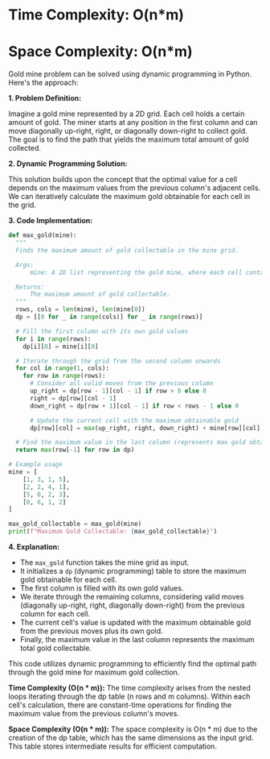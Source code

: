 # Time Complexity: O(n*m)
# Space Complexity: O(n*m)

Gold mine problem can be solved using dynamic programming in Python. Here's the approach:

**1. Problem Definition:**

Imagine a gold mine represented by a 2D grid. Each cell holds a certain amount of gold. The miner starts at any position in the first column and can move diagonally up-right, right, or diagonally down-right to collect gold. The goal is to find the path that yields the maximum total amount of gold collected.

**2. Dynamic Programming Solution:**

This solution builds upon the concept that the optimal value for a cell depends on the maximum values from the previous column's adjacent cells. We can iteratively calculate the maximum gold obtainable for each cell in the grid.

**3. Code Implementation:**

```python
def max_gold(mine):
  """
  Finds the maximum amount of gold collectable in the mine grid.

  Args:
      mine: A 2D list representing the gold mine, where each cell contains the amount of gold.

  Returns:
      The maximum amount of gold collectable.
  """
  rows, cols = len(mine), len(mine[0])
  dp = [[0 for _ in range(cols)] for _ in range(rows)]

  # Fill the first column with its own gold values
  for i in range(rows):
    dp[i][0] = mine[i][0]

  # Iterate through the grid from the second column onwards
  for col in range(1, cols):
    for row in range(rows):
      # Consider all valid moves from the previous column
      up_right = dp[row - 1][col - 1] if row > 0 else 0
      right = dp[row][col - 1]
      down_right = dp[row + 1][col - 1] if row < rows - 1 else 0

      # Update the current cell with the maximum obtainable gold
      dp[row][col] = max(up_right, right, down_right) + mine[row][col]

  # Find the maximum value in the last column (represents max gold obtainable)
  return max(row[-1] for row in dp)

# Example usage
mine = [
    [1, 3, 1, 5],
    [2, 2, 4, 1],
    [5, 0, 2, 3],
    [0, 6, 1, 2]
]

max_gold_collectable = max_gold(mine)
print(f"Maximum Gold Collectable: {max_gold_collectable}")
```

**4. Explanation:**

- The `max_gold` function takes the mine grid as input.
- It initializes a `dp` (dynamic programming) table to store the maximum gold obtainable for each cell.
- The first column is filled with its own gold values.
- We iterate through the remaining columns, considering valid moves (diagonally up-right, right, diagonally down-right) from the previous column for each cell.
- The current cell's value is updated with the maximum obtainable gold from the previous moves plus its own gold.
- Finally, the maximum value in the last column represents the maximum total gold collectable.

This code utilizes dynamic programming to efficiently find the optimal path through the gold mine for maximum gold collection.

**Time Complexity (O(n * m)):** The time complexity arises from the nested loops iterating through the dp table (n rows and m columns). Within each cell's calculation, there are constant-time operations for finding the maximum value from the previous column's moves.

**Space Complexity (O(n * m)):** The space complexity is O(n * m) due to the creation of the dp table, which has the same dimensions as the input grid. This table stores intermediate results for efficient computation.